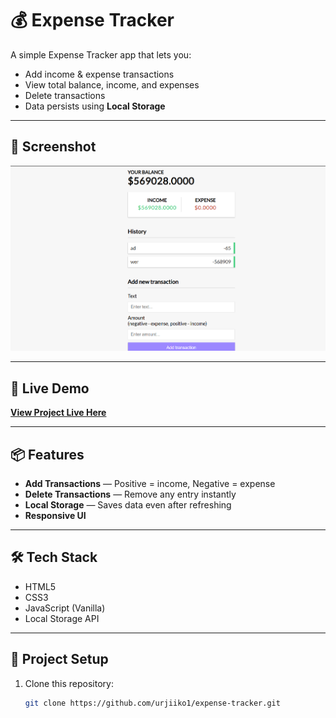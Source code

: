 
# 💰 Expense Tracker

A simple Expense Tracker app that lets you:
- Add income & expense transactions
- View total balance, income, and expenses
- Delete transactions
- Data persists using **Local Storage**

---

## 📸 Screenshot
![`Expense Tracker Screenshot`](screenshot.png)

---

## 🚀 Live Demo

**[View Project Live Here](https://urjiiko1.github.io/code-craft/Project%20Assignement/expense-tracker)**

---

## 📦 Features
- **Add Transactions** — Positive = income, Negative = expense
- **Delete Transactions** — Remove any entry instantly
- **Local Storage** — Saves data even after refreshing
- **Responsive UI**

---

## 🛠️ Tech Stack
- HTML5
- CSS3
- JavaScript (Vanilla)
- Local Storage API

---

## 📂 Project Setup
1. Clone this repository:
   ```bash
   git clone https://github.com/urjiiko1/expense-tracker.git
